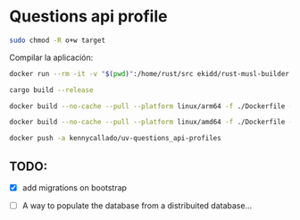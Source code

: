 # Questions api profile

``` bash
sudo chmod -R o+w target
```

Compilar la aplicación:

``` bash
docker run --rm -it -v "$(pwd)":/home/rust/src ekidd/rust-musl-builder

cargo build --release
```


``` bash
docker build --no-cache --pull --platform linux/arm64 -f ./Dockerfile -t kennycallado/uv-questions_api-profiles:v0.1-arm64 .
```

``` bash
docker build --no-cache --pull --platform linux/amd64 -f ./Dockerfile -t kennycallado/uv-questions_api-profiles:v0.1-amd64 .
```

``` bash
docker push -a kennycallado/uv-questions_api-profiles
```

## TODO:

- [x] add migrations on bootstrap
- [ ] A way to populate the database from a distribuited database...

